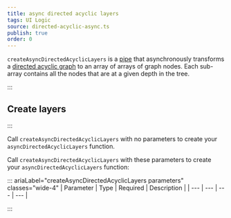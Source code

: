 ```yaml
---
title: async directed acyclic layers
tags: UI Logic
source: directed-acyclic-async.ts
publish: true
order: 0
---
```


`createAsyncDirectedAcyclicLayers` is a [pipe](/docs/logic/pipes-overview) that asynchronously transforms a [directed acyclic graph](/docs/logic/graph-overview) to an array of arrays of graph nodes. Each sub-array contains all the nodes that are at a given depth in the tree.


:::
## Create layers
:::

Call `createAsyncDirectedAcyclicLayers` with no parameters to create your `asyncDirectedAcyclicLayers` function.

Call `createAsyncDirectedAcyclicLayers` with these parameters to create your `asyncDirectedAcyclicLayers` function:

::: ariaLabel="createAsyncDirectedAcyclicLayers parameters" classes="wide-4"
| Parameter | Type | Required | Description |
| --- | --- | --- | --- |

:::

